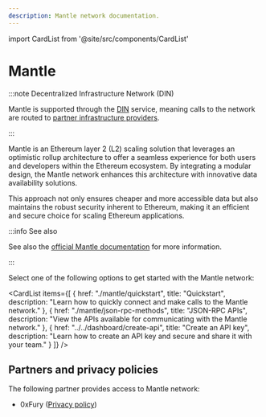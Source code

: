 ```yaml
---
description: Mantle network documentation.
---
```


import CardList from '@site/src/components/CardList'

# Mantle

:::note Decentralized Infrastructure Network (DIN)

Mantle is supported through the [DIN](https://www.infura.io/solutions/decentralized-infrastructure-service) service,
meaning calls to the network are routed to [partner infrastructure providers](#partners-and-privacy-policies).

:::

Mantle is an Ethereum layer 2 (L2) scaling solution that leverages an optimistic rollup architecture
to offer a seamless experience for both users and developers within the Ethereum ecosystem.
By integrating a modular design, the Mantle network enhances this architecture with innovative data
availability solutions.

This approach not only ensures cheaper and more accessible data but also maintains the robust security
inherent to Ethereum, making it an efficient and secure choice for scaling Ethereum applications.


:::info See also

See also the [official Mantle documentation](https://docs-v2.mantle.xyz/) for more information.

:::


Select one of the following options to get started with the Mantle network:

<CardList
  items={[
    {
      href: "./mantle/quickstart",
      title: "Quickstart",
      description: "Learn how to quickly connect and make calls to the Mantle network."
    },
    {
      href: "./mantle/json-rpc-methods",
      title: "JSON-RPC APIs",
      description: "View the APIs available for communicating with the Mantle network."
    },
    {
      href: "../../dashboard/create-api",
      title: "Create an API key",
      description: "Learn how to create an API key and secure and share it with your team."
    }
  ]}
/>

## Partners and privacy policies

The following partner provides access to Mantle network:

- 0xFury ([Privacy policy](https://0xfury.com/privacy.php))
